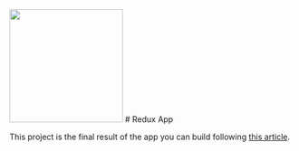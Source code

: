 <img src="https://raw.githubusercontent.com/aouahib/redux_app_final/main/src/assets/logo.png" width="200" height="200" />
# Redux App

This project is the final result of the app you can build following [this article][article].

[article]:https://insert.article.com

